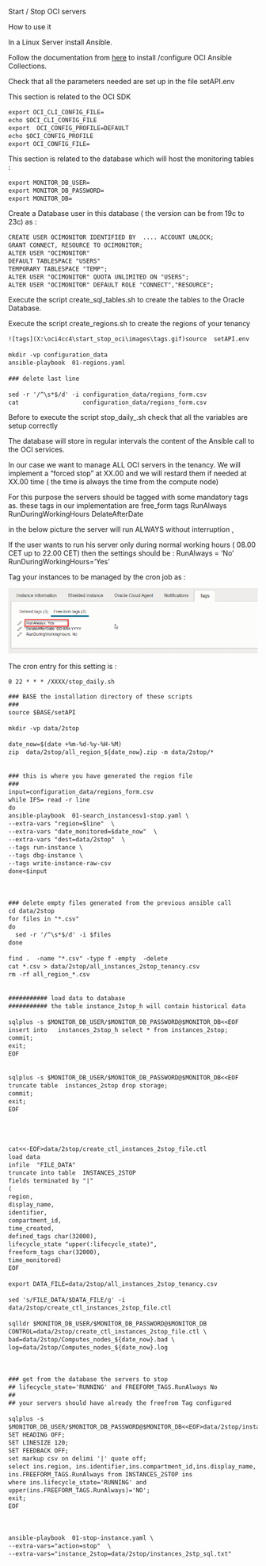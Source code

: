 Start / Stop OCI servers

How to use it

In a Linux Server install Ansible.

Follow the documentation from [here](https://docs.oracle.com/en-us/iaas/tools/oci-ansible-collection/4.26.0/installation/index.html) to install /configure OCI Ansible Collections.

Check that all the parameters needed are set up in the file setAPI.env

This section is related to the OCI SDK

```
export OCI_CLI_CONFIG_FILE=
echo $OCI_CLI_CONFIG_FILE
export  OCI_CONFIG_PROFILE=DEFAULT
echo $OCI_CONFIG_PROFILE
export OCI_CONFIG_FILE=
```

This section is related to the database which will host the monitoring tables :

```
export MONITOR_DB_USER=
export MONITOR_DB_PASSWORD=
export MONITOR_DB=
```

Create a Database user in this database ( the version can be from 19c to 23c) as :

```
CREATE USER OCIMONITOR IDENTIFIED BY  .... ACCOUNT UNLOCK;
GRANT CONNECT, RESOURCE TO OCIMONITOR;
ALTER USER "OCIMONITOR"
DEFAULT TABLESPACE "USERS"
TEMPORARY TABLESPACE "TEMP";
ALTER USER "OCIMONITOR" QUOTA UNLIMITED ON "USERS";
ALTER USER "OCIMONITOR" DEFAULT ROLE "CONNECT","RESOURCE";
```

Execute the script create_sql_tables.sh to create the tables to the Oracle Database.

Execute the script create_regions.sh to create the regions of your tenancy

```
![tags](X:\oci4cc4\start_stop_oci\images\tags.gif)source  setAPI.env

mkdir -vp configuration_data
ansible-playbook  01-regions.yaml

### delete last line

sed -r '/^\s*$/d' -i configuration_data/regions_form.csv 
cat                  configuration_data/regions_form.csv 
```

 Before to execute the script stop_daily_.sh check that all the variables are setup correctly 

The database will store in regular intervals the content of the Ansible call to the OCI services.
 
 In our case we want to manage ALL OCI servers in the tenancy.
 We will implement a “forced stop” at XX.00 and we will restard them if needed at XX.00 time ( the time is always the time from the compute node) 

For this purpose the servers should be tagged with some mandatory tags as.
 these tags in our implementation are free_form tags
 RunAlways
 RunDuringWorkingHours
 DelateAfterDate
 
 in the below picture the server will run ALWAYS without interruption ,

If the user wants to run his server only during normal working hours ( 08.00 CET up to 22.00 CET) then the settings should be :
 RunAlways = ‘No’
 RunDuringWorkingHours=’Yes’


Tag your instances to be managed by the cron job as :

![](/images/tags.gif)

The cron entry for this setting is :

```
0 22 * * * /XXXX/stop_daily.sh
```



```
### BASE the installation directory of these scripts
### 
source $BASE/setAPI

mkdir -vp data/2stop

date_now=$(date +%m-%d-%y-%H-%M)
zip  data/2stop/all_region_${date_now}.zip -m data/2stop/*


### this is where you have generated the region file
###
input=configuration_data/regions_form.csv
while IFS= read -r line
do
ansible-playbook  01-search_instancesv1-stop.yaml \
--extra-vars "region=$line"  \
--extra-vars "date_monitored=$date_now"  \
--extra-vars "dest=data/2stop"  \
--tags run-instance \
--tags dbg-instance \
--tags write-instance-raw-csv
done<$input

 

### delete empty files generated from the previous ansible call
cd data/2stop
for files in "*.csv"
do
  sed -r '/^\s*$/d' -i $files
done

find .  -name "*.csv" -type f -empty  -delete
cat *.csv > data/2stop/all_instances_2stop_tenancy.csv
rm -rf all_region_*.csv


########### load data to database
########### the table instance_2stop_h will contain historical data

sqlplus -s $MONITOR_DB_USER/$MONITOR_DB_PASSWORD@$MONITOR_DB<<EOF
insert into   instances_2stop_h select * from instances_2stop;
commit;
exit;
EOF


sqlplus -s $MONITOR_DB_USER/$MONITOR_DB_PASSWORD@$MONITOR_DB<<EOF
truncate table  instances_2stop drop storage;
commit;
exit;
EOF




cat<<-EOF>data/2stop/create_ctl_instances_2stop_file.ctl
load data
infile  "FILE_DATA"
truncate into table  INSTANCES_2STOP
fields terminated by "|"  
( 
region,
display_name,
identifier,
compartment_id,
time_created,
defined_tags char(32000),
lifecycle_state "upper(:lifecycle_state)",
freeform_tags char(32000), 
time_monitored)
EOF

export DATA_FILE=data/2stop/all_instances_2stop_tenancy.csv

sed 's/FILE_DATA/$DATA_FILE/g' -i data/2stop/create_ctl_instances_2stop_file.ctl

sqlldr $MONITOR_DB_USER/$MONITOR_DB_PASSWORD@$MONITOR_DB CONTROL=data/2stop/create_ctl_instances_2stop_file.ctl \
bad=data/2stop/Computes_nodes_${date_now}.bad \
log=data/2stop/Computes_nodes_${date_now}.log



### get from the database the servers to stop
## lifecycle_state='RUNNING' and FREEFORM_TAGS.RunAlways No
##
## your servers should have already the freefrom Tag configured

sqlplus -s $MONITOR_DB_USER/$MONITOR_DB_PASSWORD@$MONITOR_DB<<EOF>data/2stop/instances_2stp_sql.txt
SET HEADING OFF;
SET LINESIZE 120;
SET FEEDBACK OFF;
set markup csv on delimi '|' quote off;
select ins.region, ins.identifier,ins.compartment_id,ins.display_name,   ins.FREEFORM_TAGS.RunAlways from INSTANCES_2STOP ins
where ins.lifecycle_state='RUNNING' and upper(ins.FREEFORM_TAGS.RunAlways)='NO';
exit;
EOF



ansible-playbook  01-stop-instance.yaml \
--extra-vars="action=stop"  \
--extra-vars="instance_2stop=data/2stop/instances_2stp_sql.txt"
```

